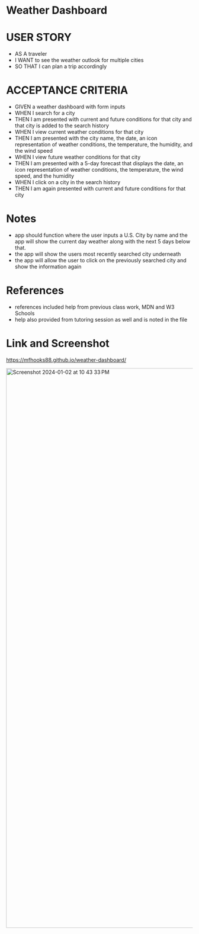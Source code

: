 # Weather Dashboard

# USER STORY
* AS A traveler
* I WANT to see the weather outlook for multiple cities
* SO THAT I can plan a trip accordingly

# ACCEPTANCE CRITERIA
* GIVEN a weather dashboard with form inputs
* WHEN I search for a city
* THEN I am presented with current and future conditions for that city and that city is added to the search history
* WHEN I view current weather conditions for that city
* THEN I am presented with the city name, the date, an icon representation of weather conditions, the temperature, the humidity, and the wind speed
* WHEN I view future weather conditions for that city
* THEN I am presented with a 5-day forecast that displays the date, an icon representation of weather conditions, the temperature, the wind speed, and the humidity
* WHEN I click on a city in the search history
* THEN I am again presented with current and future conditions for that city

# Notes
* app should function where the user inputs a U.S. City by name and the app will show the current day weather along with the next 5 days below that.
* the app will show the users most recently searched city underneath
* the app will allow the user to click on the previously searched city and show the information again

# References
* references included help from previous class work, MDN and W3 Schools
* help also provided from tutoring session as well and is noted in the file

# Link and Screenshot

https://mfhooks88.github.io/weather-dashboard/

<img width="1512" alt="Screenshot 2024-01-02 at 10 43 33 PM" src="https://github.com/mfhooks88/weather-dashboard/assets/152635274/6f336a0a-48f1-49e5-b096-fe5078586b1c">